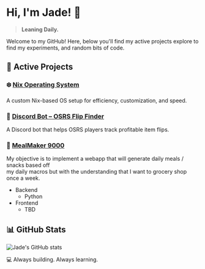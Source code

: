 # Hi, I'm Jade! 👋  
> **Leaning Daily.**  

Welcome to my GitHub! Here, below you'll find my active projects explore to find my experiments, and random bits of code.  


## 🚀 Active Projects  

### ❄️ [Nix Operating System](https://jade.rip/nix)  
A custom Nix-based OS setup for efficiency, customization, and speed.  

### 🤖 [Discord Bot – OSRS Flip Finder](https://github.com/fisherrjd/osrsFlipFinder)  
A Discord bot that helps OSRS players track profitable item flips.  

### 🥪 [MealMaker 9000](https://github.com/fisherrjd/MealMaker9000)
My objective is to implement a webapp that will generate daily meals / snacks based off <br>
my daily macros but with the understanding that I want to grocery shop once a week.
- Backend 
  - Python
- Frontend
  - TBD

## 📊 GitHub Stats  

![Jade's GitHub stats](https://github-readme-stats.vercel.app/api?username=fisherrjd&show_icons=true&theme=dracula)  

💻 Always building. Always learning.  
